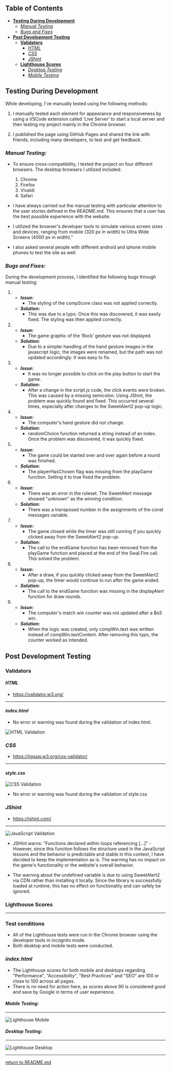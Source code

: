 ## Table of Contents
* [**Testing During Development**](#testing-during-development)
    * [*Manual Testing*](#manual-testing)
    * [*Bugs and Fixes*](#bugs-and-fixes)
* [**Post Development Testing**](#post-development-testing)
  * [**Validators**](#validators)
      * [*HTML*](#html)
      * [*CSS*](#css)
      * [*JShint*](#jshint)
  * [**Lighthouse Scores**](#lighthouse-scores)
      * [*Desktop Testing*](#desktop-testing)
      * [*Mobile Testing*](#mobile-testing)

## **Testing During Development**
While developing, I've manually tested using the following methods:

1. I manually tested each element for appearance and responsiveness by using a VSCode extension called 'Live Server' to start a local server and then testing my project mainly in the Chrome browser.
    
2. I published the page using GitHub Pages and shared the link with friends, including many developers, to test and get feedback.

### ***Manual Testing:***
* To ensure cross-compatibility, I tested the project on four different browsers. The desktop browsers I utilized included:

  1. Chrome
  2. Firefox  
  3. Vivaldi
  4. Safari

* I have always carried out the manual testing with particular attention to the user stories defined in the README.md. This ensures that a user has the best possible experience with the website.
* I utilized the browser's developer tools to simulate various screen sizes and devices, ranging from mobile (320 px in width) to Ultra Wide Screens (4000 px in width)." 
* I also asked several people with different android and iphone mobile phones to test the site as well.

### ***Bugs and Fixes:***

During the development process, I identified the following bugs through manual testing:

1.  * ***Issue:*** 
        * The styling of the compScore class was not applied correctly.
    * ***Solution:*** 
        * This was due to a typo. Once this was discovered, it was easily fixed. The styling was then applied correctly.

2.  * ***Issue:*** 
        * The game graphic of the ‘Rock’ gesture was not displayed.
    * ***Solution:***
        * Due to a simpler handling of the hand gesture images in the javascript logic, the images were renamed, but the path was not updated accordingly. It was easy to fix.

3.  * ***Issue:*** 
        * It was no longer possible to click on the play button to start the game.
    * ***Solution:***
        * After a change in the script.js code, the click events were broken. This was caused by a missing semicolon. Using JShint, the problem was quickly found and fixed. This occurred several times, especially after changes to the SweetAlert2 pop-up logic.

4.  * ***Issue:*** 
        * The computer's hand gesture did not change.
    * ***Solution:***
        * randomChoice function returned a string instead of an index. Once the problem was discovered, it was quickly fixed.

5.  * ***Issue:*** 
        * The game could be started over and over again before a round was finished.
    * ***Solution:***
        * The playerHasChosen flag was missing from the playGame function. Setting it to true fixed the problem.

6.  * ***Issue:*** 
        * There was an error in the ruleset. The SweetAlert message showed "unknown" as the winning condition.
    * ***Solution:***
        * There was a transposed number in the assignments of the const messages variable.

7.  * ***Issue:*** 
        * The game closed while the timer was still running if you quickly clicked away from the SweetAlert2 pop-up.
    * ***Solution:***
        * The call to the endGame function has been removed from the playGame function and placed at the end of the Swal.Fire call. This solved the problem.

8.  * ***Issue:*** 
        * After a draw, if you quickly clicked away from the SweetAlert2 pop-up, the timer would continue to run after the game ended.
    * ***Solution:***
        * The call to the endGame function was missing in the displayAlert function for draw rounds.

9.  * ***Issue:*** 
        * The computer's match win counter was not updated after a Bo5 win.
    * ***Solution:***
        * When the logic was created, only compWin.text was written instead of compWin.textContent. After removing this typo, the counter worked as intended.

## **Post Development Testing**
### **Validators**

#### ***HTML*** 
- https://validator.w3.org/
***

#### ***index.html***

* No error or warning was found during the validation of index.html.

![HTML Validation](docs/screenshots/validation-indexhtml.png)

### ***CSS*** 
- https://jigsaw.w3.org/css-validator/
***

#### ***style.css***

![CSS Validation](docs/screenshots/css-validation-stylecss.png)

* No error or warning was found during the validation of style.css

### ***JShint*** 
- https://jshint.com/
***

![JavaScript Validation](docs/screenshots/js-validation-scriptjs.png)

* JSHint warns: “Functions declared within loops referencing [...]” - However, since this function follows the structure used in the JavaScript lessons and the behavior is predictable and stable in this context, I have decided to keep the implementation as is. The warning has no impact on the game's functionality or the website's overall behavior.

* The warning about the undefined variable is due to using SweetAlert2 via CDN rather than installing it locally. Since the library is successfully loaded at runtime, this has no effect on functionality and can safely be ignored.

### **Lighthouse Scores**
***
### **Test conditions**
* All of the Lighthouse tests were run in the Chrome browser using the developer tools in incognito mode.
* Both desktop and mobile tests were conducted.
 
### ***index.html***

* The Lighthouse scores for both mobile and desktops regarding "Performance", "Accessibility", "Best Practices" and "SEO" are 100 or close to 100 across all pages.
* There is no need for action here, as scores above 90 is considered good and save by Google in terms of user experience.

#### ***Mobile Testing:***
***

![Lighthouse Mobile](docs/screenshots/lighthouse-mobile.png)

#### ***Desktop Testing:***
***

![Lighthouse Desktop](docs/screenshots/lighthouse-desktop.png)


***

[return to README.md](README.md)